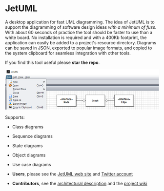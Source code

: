 # JetUML
A desktop application for fast UML diagramming. The idea of JetUML is to support the diagramming of software design ideas *with a minimum of fuss*. With about 60 seconds of practice the tool should be faster to use than a white board. No installation is required and with a 400Kb footprint, the application can easily be added to a project's resource directory. Diagrams can be saved in JSON, exported to popular image formats, and copied to the system clipboard for seamless integration with other tools.

If you find this tool useful please **star the repo**.

![JetUML Class Diagram](doc/banner.png)

Supports:
* Class diagrams
* Sequence diagrams
* State diagrams
* Object diagrams
* Use case diagrams


* **Users**, please see the [JetUML web site](http://cs.mcgill.ca/~martin/jetuml/) and [Twitter account](https://twitter.com/search?q=%40JetUML&src=typd&lang=en)
* **Contributors**, see the [architectural description](doc/index.md) and the [project wiki](https://github.com/prmr/JetUML/wiki)